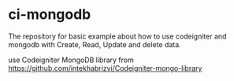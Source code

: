 # ci-mongodb
The repository for basic example about how to use codeigniter and mongodb with Create, Read, Update and delete data. 

use Codeigniter MongoDB library from https://github.com/intekhabrizvi/Codeigniter-mongo-library
